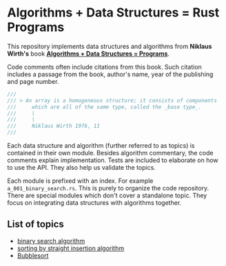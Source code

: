 # Algorithms + Data Structures = Rust Programs
This repository implements data structures and algorithms from **Niklaus Wirth's** book **[Algorithms + Data Structures = Programs](goodreads-main-link)**.

Code comments often include citations from this book. Such citation includes a passage from the book, author's name, year of the publishing and page number.
```rust
///
/// > An array is a homogeneous structure; it consists of components
///     which are all of the same type, called the _base type_.
///     \
///     \
///     Niklaus Wirth 1976, 11
///
```

Each data structure and algorithm (further referred to as topics) is contained in their own module. Besides algorithm commentary, the code comments explain implementation. Tests are included to elaborate on how to use the API. They also help us validate the topics.

Each module is prefixed with an index. For example `a_001_binary_search.rs`. This is purely to organize the code repository. There are special modules which don't cover a standalone topic. They focus on integrating data structures with algorithms together.

## List of topics
- [binary search algorithm](src/topics/a_001_binary_search.rs)
- [sorting by straight insertion algorithm](src/topics/a_002_straight_insertion.rs)
- [Bubblesort](src/topics/a_003_bubble_sort.rs)


<!-- Invisible List of References -->
[goodreads-main-link]: https://www.goodreads.com/book/show/25860569-algorithms-data-structures-programs
